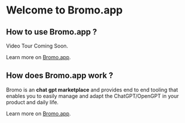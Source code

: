 # Welcome to Bromo.app



## How to use Bromo.app ?

Video Tour Coming Soon.

Learn more on [Bromo.app](https://Bromo.app).


## How does Bromo.app work ?

Bromo is an **chat gpt marketplace** and provides end to end tooling that enables you to easily manage and adapt the ChatGPT/OpenGPT in your product and daily life. 



Learn more on [Bromo.app](https://Bromo.app).
